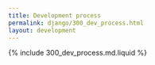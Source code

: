```yaml
---
title: Development process
permalink: django/300_dev_process.html
layout: development
---
```


{% include 300_dev_process.md.liquid %}